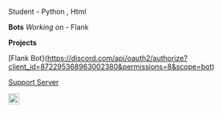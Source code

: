 

Student - Python , Html

<!-- ![Discord](https://discord.c99.nl/widget/theme-3/928575023705391135.png) -->


**Bots**
*Working on* - Flank


**Projects**

[Flank Bot}(https://discord.com/api/oauth2/authorize?client_id=872295368963002380&permissions=8&scope=bot)


[Support Server](https://discord.gg/programmer)


<a href="https://discord.com/users/523137529373917186" target="_blank" >
    <img align ="left" alt="Discord" width="22px" src ="https://cdn.jsdelivr.net/npm/simple-icons@v3/icons/discord.svg" />
  </a>

![]()
